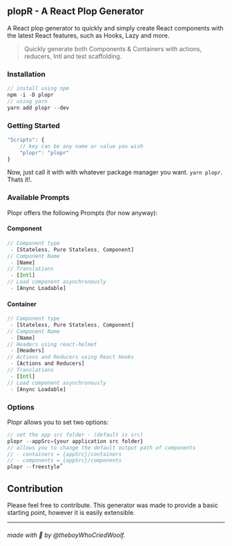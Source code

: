 ## **plopR** - A React Plop Generator

A React plop generator to quickly and simply create React components with the latest React features, such as Hooks, Lazy and more.

> Quickly generate both Components & Containers with actions, reducers, Intl and test scaffolding.

### Installation

```js
// install using npm
npm -i -D plopr
// using yarn
yarn add plopr --dev
```

### Getting Started

```js
"Scripts": {
    // key can be any name or value you wish
    "plopr": "plopr"
}
```

Now, just call it with with whatever package manager you want. `yarn plopr`. Thats it!.

### Available Prompts

Plopr offers the following Prompts (for now anyway):

#### Component

```js
// Component type
 - [Stateless, Pure Stateless, Component]
// Component Name
 - [Name]
// Translations
 - [Intl]
// Load component asynchronously
 - [Anync Loadable]
```

#### Container

```js
// Component type
 - [Stateless, Pure Stateless, Component]
// Component Name
 - [Name]
// Headers using react-helmet
 - [Headers]
// Actions and Reducers using React Hooks
 - [Actions and Reducers]
// Translations
 - [Intl]
// Load component asynchronously
 - [Anync Loadable]
```

### Options

Plopr allows you to set two options:

```js
// set the app src folder - (default is src)
plopr --appSrc={your application src folder}
// allows you to change the default output path of components
// - containers = {appSrc}/containers
// - components = {appSrc}/components
plopr --freestyle˚
```

## Contribution

Please feel free to contribute. This generator was made to provide a basic starting point, however it is easily extensible.

---

###### made with :purple_heart: by @theboyWhoCriedWoolf.
